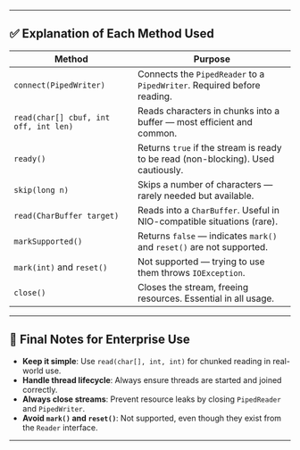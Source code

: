 
---

## ✅ **Explanation of Each Method Used**

| Method | Purpose |
|--------|---------|
| `connect(PipedWriter)` | Connects the `PipedReader` to a `PipedWriter`. Required before reading. |
| `read(char[] cbuf, int off, int len)` | Reads characters in chunks into a buffer — most efficient and common. |
| `ready()` | Returns `true` if the stream is ready to be read (non-blocking). Used cautiously. |
| `skip(long n)` | Skips a number of characters — rarely needed but available. |
| `read(CharBuffer target)` | Reads into a `CharBuffer`. Useful in NIO-compatible situations (rare). |
| `markSupported()` | Returns `false` — indicates `mark()` and `reset()` are not supported. |
| `mark(int)` and `reset()` | Not supported — trying to use them throws `IOException`. |
| `close()` | Closes the stream, freeing resources. Essential in all usage. |

---

## 🧠 **Final Notes for Enterprise Use**

- **Keep it simple**: Use `read(char[], int, int)` for chunked reading in real-world use.
- **Handle thread lifecycle**: Always ensure threads are started and joined correctly.
- **Always close streams**: Prevent resource leaks by closing `PipedReader` and `PipedWriter`.
- **Avoid `mark()` and `reset()`**: Not supported, even though they exist from the `Reader` interface.

---
